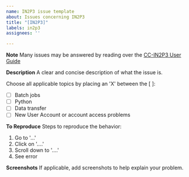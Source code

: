 ```yaml
---
name: IN2P3 issue template
about: Issues concerning IN2P3
title: "[IN2P3]"
labels: in2p3
assignees: ''

---
```


**Note**
Many issues may be answered by reading over the [CC-IN2P3 User Guide](https://doc.lsst.eu/)

**Description**
A clear and concise description of what the issue is.  

Choose all applicable topics by placing an 'X' between the [ ]:
- [ ] Batch jobs
- [ ] Python
- [ ] Data transfer
- [ ] New User Account or account access problems

**To Reproduce**
Steps to reproduce the behavior:
1. Go to '...'
2. Click on '....'
3. Scroll down to '....'
4. See error

**Screenshots**
If applicable, add screenshots to help explain your problem.
